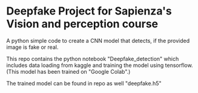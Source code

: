 # Deepfake Project for Sapienza's Vision and perception course
A python simple code to create a CNN model that detects, if the provided image is fake or real.

This repo contains the python notebook "Deepfake_detection" which includes data loading from kaggle and training the model using tensorflow.
(This model has been trained on "Google Colab".)

The trained model can be found in repo as well "deepfake.h5"

